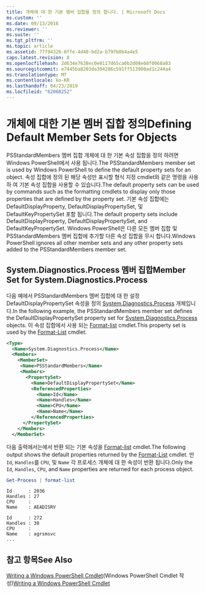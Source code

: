 ```yaml
---
title: 개체에 대 한 기본 멤버 집합을 정의 합니다. | Microsoft Docs
ms.custom: ''
ms.date: 09/13/2016
ms.reviewer: ''
ms.suite: ''
ms.tgt_pltfrm: ''
ms.topic: article
ms.assetid: 77f94326-8ffe-4d40-bd2a-b79fb0b4a4e5
caps.latest.revision: 8
ms.openlocfilehash: 2d634e7638ec0e0117d65ca0b2d08e68f0068a03
ms.sourcegitcommit: e7445ba8203da304286c591ff513900ad1c244a4
ms.translationtype: MT
ms.contentlocale: ko-KR
ms.lasthandoff: 04/23/2019
ms.locfileid: "62068252"
---
```

# <a name="defining-default-member-sets-for-objects"></a><span data-ttu-id="25439-102">개체에 대한 기본 멤버 집합 정의</span><span class="sxs-lookup"><span data-stu-id="25439-102">Defining Default Member Sets for Objects</span></span>

<span data-ttu-id="25439-103">PSStandardMembers 멤버 집합 개체에 대 한 기본 속성 집합을 정의 하려면 Windows PowerShell에서 사용 됩니다.</span><span class="sxs-lookup"><span data-stu-id="25439-103">The PSStandardMembers member set is used by Windows PowerShell to define the default property sets for an object.</span></span> <span data-ttu-id="25439-104">속성 집합에 정의 된 해당 속성만 표시할 형식 지정 cmdlet와 같은 명령을 사용 하 여 기본 속성 집합을 사용할 수 있습니다.</span><span class="sxs-lookup"><span data-stu-id="25439-104">The default property sets can be used by commands such as the formatting cmdlets to display only those properties that are defined by the property set.</span></span> <span data-ttu-id="25439-105">기본 속성 집합에는 DefaultDisplayProperty, DefaultDisplayPropertySet, 및 DefaultKeyPropertySet 포함 됩니다.</span><span class="sxs-lookup"><span data-stu-id="25439-105">The default property sets include DefaultDisplayProperty, DefaultDisplayPropertySet, and DefaultKeyPropertySet.</span></span> <span data-ttu-id="25439-106">Windows PowerShell은 다른 모든 멤버 집합 및 PSStandardMembers 멤버 집합에 추가할 다른 속성 집합을 무시 합니다.</span><span class="sxs-lookup"><span data-stu-id="25439-106">Windows PowerShell ignores all other member sets and any other property sets added to the PSStandardMembers member set.</span></span>

## <a name="member-set-for-systemdiagnosticsprocess"></a><span data-ttu-id="25439-107">System.Diagnostics.Process 멤버 집합</span><span class="sxs-lookup"><span data-stu-id="25439-107">Member Set for System.Diagnostics.Process</span></span>

<span data-ttu-id="25439-108">다음 예에서 PSStandardMembers 멤버 집합에 대 한 설정 DefaultDisplayPropertySet 속성을 정의 [System.Diagnostics.Process](/dotnet/api/System.Diagnostics.Process) 개체입니다.</span><span class="sxs-lookup"><span data-stu-id="25439-108">In the following example, the PSStandardMembers member set defines the DefaultDisplayPropertySet property set for [System.Diagnostics.Process](/dotnet/api/System.Diagnostics.Process) objects.</span></span> <span data-ttu-id="25439-109">이 속성 집합에서 사용 되는 [Format-list](/powershell/module/Microsoft.PowerShell.Utility/Format-List) cmdlet.</span><span class="sxs-lookup"><span data-stu-id="25439-109">This property set is used by the [Format-List](/powershell/module/Microsoft.PowerShell.Utility/Format-List) cmdlet.</span></span>

```xml
<Type>
  <Name>System.Diagnostics.Process</Name>
  <Members>
    <MemberSet>
     <Name>PSStandardMembers</Name>
     <Members>
       <PropertySet>
         <Name>DefaultDisplayPropertySet</Name>
         <ReferencedProperties>
           <Name>Id</Name>
           <Name>Handles</Name>
           <Name>CPU</Name>
           <Name>Name</Name>
         </ReferencedProperties>
      </PropertySet>
    </Members>
  </MemberSet>
```

<span data-ttu-id="25439-110">다음 출력에서는에서 반환 되는 기본 속성을 [Format-list](/powershell/module/Microsoft.PowerShell.Utility/Format-List) cmdlet.</span><span class="sxs-lookup"><span data-stu-id="25439-110">The following output shows the default properties returned by the [Format-List](/powershell/module/Microsoft.PowerShell.Utility/Format-List) cmdlet.</span></span> <span data-ttu-id="25439-111">만 `Id`, `Handles`를 `CPU`, 및 `Name` 각 프로세스 개체에 대 한 속성이 반환 됩니다.</span><span class="sxs-lookup"><span data-stu-id="25439-111">Only the `Id`, `Handles`, `CPU`, and `Name` properties are returned for each process object.</span></span>

```powershell
Get-Process | format-list
```

```output
Id      : 2036
Handles : 27
CPU     :
Name    : AEADISRV

Id      : 272
Handles : 38
CPU     :
Name    : agrsmsvc
...
```

## <a name="see-also"></a><span data-ttu-id="25439-112">참고 항목</span><span class="sxs-lookup"><span data-stu-id="25439-112">See Also</span></span>

<span data-ttu-id="25439-113">[Writing a Windows PowerShell Cmdlet](./writing-a-windows-powershell-cmdlet.md)(Windows PowerShell Cmdlet 작성)</span><span class="sxs-lookup"><span data-stu-id="25439-113">[Writing a Windows PowerShell Cmdlet](./writing-a-windows-powershell-cmdlet.md)</span></span>
